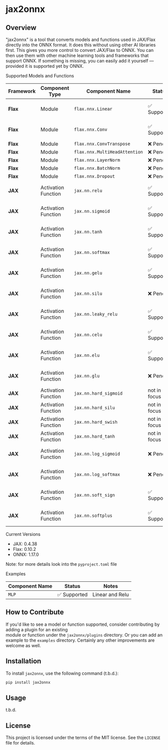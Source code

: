# jax2onnx

## Overview
"jax2onnx" is a tool that converts models and functions used in JAX/Flax directly into the ONNX format. 
It does this without using other AI libraries first. This gives you more control to convert JAX/Flax to ONNX. 
You can then use them with other machine learning tools and frameworks that support ONNX. If something is missing, 
you can easily add it yourself — provided it is supported yet by ONNX.

Supported Models and Functions

| Framework | Component Type      | Component Name             | Status       | Notes                      |
|-----------|---------------------|----------------------------|--------------|----------------------------|
| **Flax**  | Module              | `flax.nnx.Linear`          | ✅ Supported  | Converts to ONNX Gemm      |
| **Flax**  | Module              | `flax.nnx.Conv`            | ✅ Supported     | Converts to ONNX Conv      |
| **Flax**  | Module              | `flax.nnx.ConvTranspose`   | ❌ Pending    |                            |
| **Flax**  | Module              | `flax.nnx.MultiHeadAttention` | ❌ Pending    |                            |
| **Flax**  | Module              | `flax.nnx.LayerNorm`       | ❌ Pending    |                            |
| **Flax**  | Module              | `flax.nnx.BatchNorm`       | ❌ Pending    |                            |
| **Flax**  | Module              | `flax.nnx.Dropout`         | ❌ Pending    |                            |
| **JAX**   | Activation Function | `jax.nn.relu`              | ✅ Supported  | Converts to ONNX Relu      |
| **JAX**   | Activation Function | `jax.nn.sigmoid`           | ✅ Supported  | Converts to ONNX Sigmoid   |
| **JAX**   | Activation Function | `jax.nn.tanh`              | ✅ Supported  | Converts to ONNX Tanh      |
| **JAX**   | Activation Function | `jax.nn.softmax`           | ✅ Supported  | Converts to ONNX Softmax   |
| **JAX**   | Activation Function | `jax.nn.gelu`              | ✅ Supported  | Converts to ONNX Gelu      |
| **JAX**   | Activation Function | `jax.nn.silu`              | ❌ Pending    | Also known as Swish        |
| **JAX**   | Activation Function | `jax.nn.leaky_relu`        | ✅ Supported  | Converts to ONNX LeakyRelu |
| **JAX**   | Activation Function | `jax.nn.celu`              | ✅ Supported  | Converts to ONNX Celu      |
| **JAX**   | Activation Function | `jax.nn.elu`               | ✅ Supported  | Converts to ONNX Elu       |
| **JAX**   | Activation Function | `jax.nn.glu`               | ❌ Pending    | Gated Linear Unit          |
| **JAX**   | Activation Function | `jax.nn.hard_sigmoid`      | not in focus |                            |
| **JAX**   | Activation Function | `jax.nn.hard_silu`         | not in focus    |                            |
| **JAX**   | Activation Function | `jax.nn.hard_swish`        | not in focus    |                            |
| **JAX**   | Activation Function | `jax.nn.hard_tanh`         | not in focus   |                            |
| **JAX**   | Activation Function | `jax.nn.log_sigmoid`       | ❌ Pending    | Log-Sigmoid Function       |
| **JAX**   | Activation Function | `jax.nn.log_softmax`       | ❌ Pending    | Log-Softmax Function       |
| **JAX**   | Activation Function | `jax.nn.soft_sign`         | ✅ Supported  | Converts to ONNX Softsign  |
| **JAX**   | Activation Function | `jax.nn.softplus`          | ✅ Supported  | Converts to ONNX Softplus  |


Current Versions
* JAX: 0.4.38
* Flax: 0.10.2
* ONNX: 1.17.0

Note: for more details look into the `pyproject.toml` file

Examples

 | Component Name | Status      | Notes           |
 |----------------|-------------|-----------------|
 | `MLP`          | ✅ Supported | Linear and Relu |

## How to Contribute

If you'd like to see a model or function supported, consider contributing by adding a plugin for an existing   
module or function under the `jax2onnx/plugins` directory. Or you can add an example to the `examples` directory. 
Certainly any other improvements are welcome as well.

## Installation

To install `jax2onnx`, use the following command (t.b.d.):

```bash
pip install jax2onnx  
```

## Usage
t.b.d.
 

## License

This project is licensed under the terms of the MIT license. See the `LICENSE` file for details.

